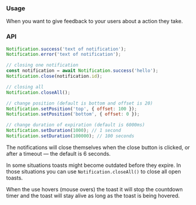 ### Usage

When you want to give feedback to your users about a action they take.

### API

```js
Notification.success('text of notification');
Notification.error('text of notification');

// closing one notification
const notification = await Notification.success('hello');
Notification.close(notification.id);

// closing all
Notification.closeAll();

// change position (default is bottom and offset is 20)
Notification.setPosition('top', { offset: 100 });
Notification.setPosition('bottom', { offset: 0 });

// change duration of expiration (default is 6000ms)
Notification.setDuration(1000); // 1 second
Notification.setDuration(100000); // 100 seconds
```

The notifications will close themselves when the close button is clicked, or after a timeout — the default is 6 seconds.

In some situations toasts might become outdated before they expire. In those situations you can use `Notification.closeAll()` to close all open toasts.

When the use hovers (mouse overs) the toast it will stop the countdown timer and the toast will stay alive as long as the toast is being hovered.
